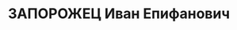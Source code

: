 ---
title: ЗАПОРОЖЕЦ Иван Епифанович
description: "Род. в 1911, Украина, Харьковская обл., Зачепиловский р-н, с. Зачепиловка,\
  \ украинец. Проживал: г. Свердловск, ВТУЗ-городок. Уральский индустриальный институт,\
  \ студент 5 курса \n  Арестован 29.11.1936. Приговор: 31.03.1937 – ВМН. Расстрелян\
  \ 01.04.1937"
---